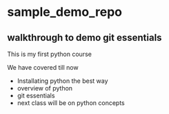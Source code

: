 # sample_demo_repo

## walkthrough to demo git essentials

This is my first python course

We have covered till now
- Installating python the best way
- overview of python
- git essentials
- next class will be on python concepts 
